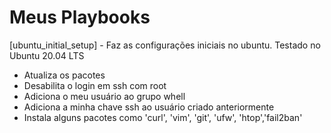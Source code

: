 # Meus Playbooks

[ubuntu_initial_setup] - Faz as configurações iniciais no ubuntu. Testado no Ubuntu 20.04 LTS

- Atualiza os pacotes
- Desabilita o login em ssh com root 
- Adiciona o meu usuário ao grupo whell
- Adiciona a minha chave ssh ao usuário criado anteriormente
- Instala alguns pacotes como   'curl', 'vim', 'git', 'ufw', 'htop','fail2ban'